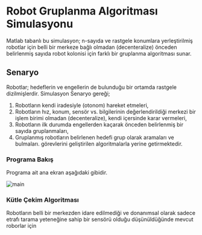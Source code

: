 # Robot Gruplanma Algoritması Simulasyonu

Matlab tabanlı bu simulasyon; n-sayıda ve rastgele konumlara yerleştirilmiş robotlar için belli bir merkeze bağlı olmadan (decenteralize) önceden belirlenmiş sayıda robot kolonisi için farklı bir gruplanma algoritması sunar.

## Senaryo
Robotlar; hedeflerin ve engellerin de bulunduğu bir ortamda rastgele dizilmişlerdir.
Simulasyon Senaryo gereği;
1. Robotların kendi iradesiyle (otonom) hareket etmeleri,
2. Robotların hız, konum, sensör vs. bilgilerinin değerlendirildiği merkezi bir işlem birimi olmadan (decenteralize), kendi içersinde karar vermeleri,
3. Robotların ilk durumda engellerden kaçarak önceden belirlenmiş bir sayıda gruplanmaları,
4. Gruplanmış robotların belirlenen hedefi grup olarak aramaları ve bulmaları.
görevlerini geliştirilen algoritmalarla yerine getirmektedir.



### Programa Bakış
Programa ait ana ekran aşağıdaki gibidir.

![main](http://i61.tinypic.com/2ywssa8.jpg)

### Kütle Çekim Algoritması
Robotların belli bir merkezden idare edilmediği ve donanımsal olarak sadece etrafı tarama yeteneğine sahip bir sensörü olduğu düşünüldüğünde mevcut roborlar için  
